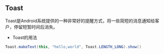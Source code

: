 ## Toast

 Toast是Android系统提供的一种非常好的提醒方式，将一些简短的消息通知给客户，停留短暂时间后消失。

* Toast的用法
```java
Toast.makeText(this, "hello,world", Toast.LENGTH_LONG).show()


```